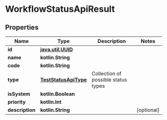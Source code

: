 
# WorkflowStatusApiResult

## Properties
| Name | Type | Description | Notes |
| ------------ | ------------- | ------------- | ------------- |
| **id** | [**java.util.UUID**](java.util.UUID.md) |  |  |
| **name** | **kotlin.String** |  |  |
| **code** | **kotlin.String** |  |  |
| **type** | [**TestStatusApiType**](TestStatusApiType.md) | Collection of possible status types |  |
| **isSystem** | **kotlin.Boolean** |  |  |
| **priority** | **kotlin.Int** |  |  |
| **description** | **kotlin.String** |  |  [optional] |



